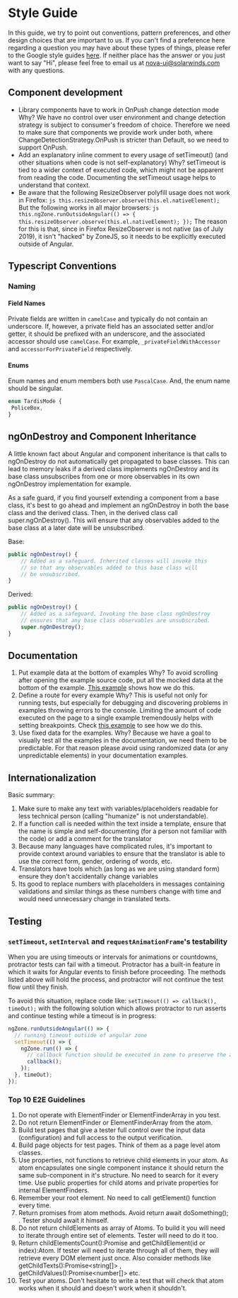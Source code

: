 # Style Guide

In this guide, we try to point out conventions, pattern preferences, and other design choices that are
important to us. If you can't find a preference here regarding a question you may have about these types
of things, please refer to the Google style guides [here](https://google.github.io/styleguide/). If
neither place has the answer or you just want to say "Hi", please feel free to email us at
nova-ui@solarwinds.com with any questions.

## Component development

- Library components have to work in OnPush change detection mode
  Why? We have no control over user environment and change detection strategy is subject to consumer's freedom of choice. Therefore we need to make sure that components we provide work under both, where ChangeDetectionStrategy.OnPush is stricter than Default, so we need to support OnPush.
- Add an explanatory inline comment to every usage of setTimeout() (and other situations when code is not self-explanatory)
  Why? setTimeout is tied to a wider context of executed code, which might not be apparent from reading the code. Documenting the setTimeout usage helps to understand that context.
- Be aware that the following ResizeObserver polyfill usage does not work in Firefox:
  `js this.resizeObserver.observe(this.el.nativeElement);`
  But the following works in all major browsers:
  `js this.ngZone.runOutsideAngular(() => { this.resizeObserver.observe(this.el.nativeElement); });`
  The reason for this is that, since in Firefox ResizeObserver is not native (as of July 2019), it isn't "hacked" by ZoneJS, so it needs to be explicitly executed outside of Angular.

## Typescript Conventions

### Naming

#### Field Names

Private fields are written in `camelCase` and typically do not contain an underscore. If, however, a private field has an associated setter and/or getter, it should be prefixed with an underscore, and the associated accessor should use `camelCase`. For example, `_privateFieldWithAccessor` and `accessorForPrivateField` respectively.

#### Enums

Enum names and enum members both use `PascalCase`. And, the enum name should be singular.

```ts
enum TardisMode {
 PoliceBox,
}
```

## ngOnDestroy and Component Inheritance

A little known fact about Angular and component inheritance is that calls to ngOnDestroy do not automatically get propagated to base classes. This can lead to memory leaks if a derived class implements ngOnDestroy and its base class unsubscribes from one or more observables in its own ngOnDestroy implementation for example.

As a safe guard, if you find yourself extending a component from a base class, it's best to go ahead and implement an ngOnDestroy in both the base class and the derived class. Then, in the derived class call super.ngOnDestroy(). This will ensure that any observables added to the base class at a later date will be unsubscribed.

Base:

```js
public ngOnDestroy() {​​​​​​​​​​
    // Added as a safeguard. Inherited classes will invoke this
    // so that any observables added to this base class will
    // be unsubscribed.
}​​​​​​​​​​
```

Derived:

```js
public ngOnDestroy() {​​​​​​​​​​
    // Added as a safeguard. Invoking the base class ngOnDestroy
    // ensures that any base class observables are unsubscribed.
    super.ngOnDestroy();
}​​​​​​​​​​
```

## Documentation

1. Put example data at the bottom of examples
   Why? To avoid scrolling after opening the example source code, put all the mocked data at the bottom of the example. [This example](https://github.com/solarwinds/nova/blob/main/packages/charts/examples/components/demo/chart-types/line/line-chart-basic/line-chart-basic.example.component.ts#L41-L68) shows how we do this.
2. Define a route for every example
   Why? This is useful not only for running tests, but especially for debugging and discovering problems in examples throwing errors to the console. Limiting the amount of code executed on the page to a single example tremendously helps with setting breakpoints. Check [this example](https://github.com/solarwinds/nova/blob/main/packages/charts/examples/components/demo/chart-types/line/chart-docs-line.module.ts#L22-L100) to see how we do this.
3. Use fixed data for the examples.
   Why? Because we have a goal to visually test all the examples in the documentation, we need them to be predictable. For that reason please avoid using randomized data (or any unpredictable elements) in your documentation examples.

## Internationalization

Basic summary:

1. Make sure to make any text with variables/placeholders readable for less technical person (calling "humanize" is not understandable).
2. If a function call is needed within the text inside a template, ensure that the name is simple and self-documenting (for a person not familiar with the code) or add a comment for the translator
3. Because many languages have complicated rules, it's important to provide context around variables to ensure that the translator is able to use the correct form, gender, ordering of words, etc.
4. Translators have tools which (as long as we are using standard form) ensure they don't accidentally change variables
5. Its good to replace numbers with placeholders in messages containing validations and similar things as these numbers change with time and would need unnecessary change in translated texts.

## Testing

### `setTimeout`, `setInterval` and `requestAnimationFrame`'s testability

When you are using timeouts or intervals for animations or countdowns, protractor tests can fail with a timeout.
Protractor has a built-in feature in which it waits for Angular events to finish before proceeding. The methods listed above will hold the process, and protractor will not continue the test flow until they finish.

To avoid this situation, replace code like:
`setTimeout(() => callback(), timeOut);`
with the following solution which allows protractor to run asserts and continue testing while a timeout is in progress:

```js
ngZone.runOutsideAngular(() => {​​​​
  // running timeout outside of angular zone
  setTimeout(() => {​​​​
    ngZone.run(() => {​​​​
      // callback function should be executed in zone to preserve the angular change detection
      callback();
    }​​​​);
  }​​​​, timeOut);
}​​​​);
```

### Top 10 E2E Guidelines

1. Do not operate with ElementFinder or ElementFinderArray in you test.
2. Do not return ElementFinder or ElementFinderArray from the atom.
3. Build test pages that give a tester full control over the input data (configuration) and full access to the output verification.
4. Build page objects for test pages. Think of them as a page level atom classes.
5. Use properties, not functions to retrieve child elements in your atom. As atom encapsulates one single component instance it should return the same sub-component in it's structure. No need to search for it every time. Use public properties for child atoms and private properties for internal ElementFinders.
6. Remember your root element. No need to call getElement() function every time.
7. Return promises from atom methods. Avoid return await doSomething(); . Tester should await it himself.
8. Do not return childElements as array of Atoms. To build it you will need to iterate through entire set of elements. Tester will need to do it too.
9. Return childElementsCount():Promise<number> and getChildElement(id or index):Atom. If tester will need to iterate through all of them, they will retrieve every DOM element just once. Also consider methods like getChildTexts():Promise<string[]> , getChildValues():Promise<number[]> etc.
10. Test your atoms. Don't hesitate to write a test that will check that atom works when it should and doesn't work when it shouldn't.
